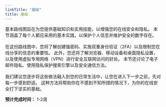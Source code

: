 ```yaml
---
linkTitle: "基础"
title: 基础
---
```

基本路线图旨在为您提供基础知识和实用技能，以增强您的在线安全和隐私。 本节涵盖了每个人都应采用的基本实践，以保护个人信息并维护安全的数字存在。
<br><br>
在这份路线图中，您将了解创建强密码、实施双重身份验证（2FA）以及限制您在线分享的信息的重要性。 此外，您还将了解浏览器、移动设备和桌面隐私设置，以及使用虚拟专用网络（VPN）进行安全互联网访问的好处。 本节还讨论了电子邮件隐私、使用隐私保护搜索引擎以及安全通信方法。
<br><br>
我们建议您逐步将这些做法融入到您的日常生活中，让您在进入下一步之前，先对每一步感到舒适。 这种方法将帮助你在不感到不知所措的情况下，为你的在线安全打下坚实的基础。

**预计完成时间：** 1-2周